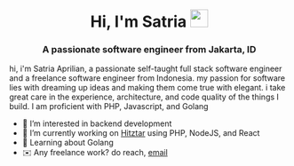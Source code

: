 <h1 align="center">Hi, I'm Satria <img
src="https://github.com/blackcater/blackcater/raw/main/images/Hi.gif" height="32" /></h1>
<h3 align="center">A passionate software engineer from Jakarta, ID</h3>

hi, i'm Satria Aprilian, a passionate self-taught full stack software engineer and a freelance software engineer from Indonesia. my passion for software lies with dreaming up ideas and making them come true with elegant. i take great care in the experience, architecture, and code quality of the things I build.  I am proficient with PHP, Javascript, and Golang

- 👀 I’m interested in backend development
- 🔭 I’m currently working on [Hitztar](https://www.hitztar.com/satria) using PHP, NodeJS, and React
- 🌱 Learning about Golang 
- ✉️ Any freelance work? do reach, [email](mailto:satriaaprilian18@gmail.com)
